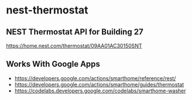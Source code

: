 # nest-thermostat

## NEST Thermostat API for Building 27
https://home.nest.com/thermostat/09AA01AC30150SNT

## Works With Google Apps
* https://developers.google.com/actions/smarthome/reference/rest/
* https://developers.google.com/actions/smarthome/guides/thermostat
* https://codelabs.developers.google.com/codelabs/smarthome-washer
